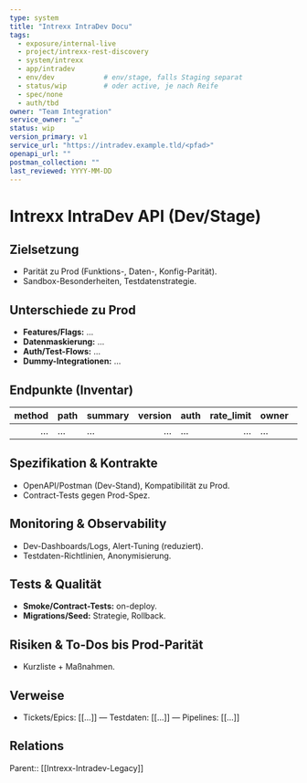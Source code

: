 ```yaml
---
type: system
title: "Intrexx IntraDev Docu"
tags:
  - exposure/internal-live
  - project/intrexx-rest-discovery
  - system/intrexx
  - app/intradev
  - env/dev            # env/stage, falls Staging separat
  - status/wip         # oder active, je nach Reife
  - spec/none
  - auth/tbd
owner: "Team Integration"
service_owner: "…"
status: wip
version_primary: v1
service_url: "https://intradev.example.tld/<pfad>"
openapi_url: ""
postman_collection: ""
last_reviewed: YYYY-MM-DD
---
```


# Intrexx IntraDev API (Dev/Stage)

## Zielsetzung
- Parität zu Prod (Funktions-, Daten-, Konfig-Parität).
- Sandbox-Besonderheiten, Testdatenstrategie.

## Unterschiede zu Prod
- **Features/Flags:** …
- **Datenmaskierung:** …
- **Auth/Test-Flows:** …
- **Dummy-Integrationen:** …

## Endpunkte (Inventar)
| method | path | summary | version | auth | rate_limit | owner | deprecated | last_tested |
|-------:|------|---------|--------:|------|-----------:|-------|-----------:|-------------|
| … | … | … | … | … | … | … | … | … |

## Spezifikation & Kontrakte
- OpenAPI/Postman (Dev-Stand), Kompatibilität zu Prod.
- Contract-Tests gegen Prod-Spez.

## Monitoring & Observability
- Dev-Dashboards/Logs, Alert-Tuning (reduziert).
- Testdaten-Richtlinien, Anonymisierung.

## Tests & Qualität
- **Smoke/Contract-Tests:** on-deploy.
- **Migrations/Seed:** Strategie, Rollback.

## Risiken & To-Dos bis Prod-Parität
- Kurzliste + Maßnahmen.

## Verweise
- Tickets/Epics: [[…]] — Testdaten: [[…]] — Pipelines: [[…]]

## Relations
Parent:: [[Intrexx-Intradev-Legacy]]
